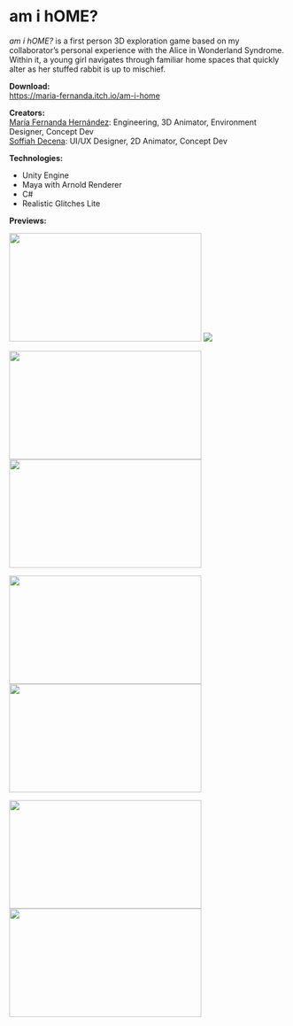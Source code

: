 # am i hOME? 

<i>am i hOME?</i> is a first person 3D exploration game based on my collaborator’s personal experience with the Alice in Wonderland Syndrome. Within it, a young girl navigates through familiar home spaces that quickly alter as her stuffed rabbit is up to mischief.

**Download:** \
https://maria-fernanda.itch.io/am-i-home

**Creators:** \
<a href= "https://www.linkedin.com/in/mafermafer/">María Fernanda Hernández</a>: Engineering, 3D Animator, Environment Designer, Concept Dev \
<a href= "https://www.linkedin.com/in/soffiah-decena-3005501ba//">Soffiah Decena</a>: UI/UX Designer, 2D Animator, Concept Dev
<p></p>

**Technologies:**
<ul>
  <li>Unity Engine</li>
  <li>Maya with Arnold Renderer</li>
  <li>C#</li>
  <li>Realistic Glitches Lite</li>
</ul>
<p></p>

**Previews:**
<p float="left">
  <img src= "https://i.ibb.co/DYWjmPF/pic7.png" height="196px" width="347px" />
  <img src= "https://img.itch.zone/aW1nLzMzNTIxNDMucG5n/347x500/IPBjwD.png" />
</p>
<p float="left">
  <img src= "https://i.ibb.co/zGWz4z3/pic2.png" height="196px" width="347px" />
  <img src= "https://i.ibb.co/JmfV4yw/pic11.png" height="196px" width="347px" />
</p>
<p float="left">
  <img src= "https://i.ibb.co/CnCVK3H/pic10.png" height="196px" width="347px" />
  <img src= "https://i.ibb.co/qW4LDWC/pic8.png" height="196px" width="347px" />
</p>
<p float="left">
  <img src= "https://i.ibb.co/JvkTnQh/pic6.png" height="196px" width="347px" />
  <img src= "https://i.ibb.co/W3vtb7b/pic12.png" height="196px" width="347px" />
</p>
